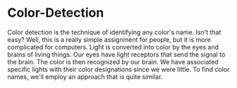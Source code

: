 # Color-Detection

Color detection is the technique of identifying any color's name. Isn't that easy? Well, this is a really simple assignment for people, but it is more complicated for computers. Light is converted into color by the eyes and brains of living things. Our eyes have light receptors that send the signal to the brain. The color is then recognized by our brain. We have associated specific lights with their color designations since we were little. To find color names, we'll employ an approach that is quite similar.
